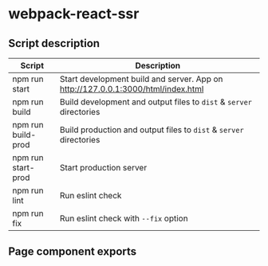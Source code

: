 
# webpack-react-ssr

## Script description

| Script  | Description |
|---|---|
| npm run start | Start development build and server. App on http://127.0.0.1:3000/html/index.html |
| npm run build | Build development and output files to `dist` & `server` directories |
| npm run build-prod | Build production and output files to `dist` & `server` directories |
| npm run start-prod | Start production server |
| npm run lint | Run eslint check |
| npm run fix | Run eslint check with `--fix` option |

## Page component exports


